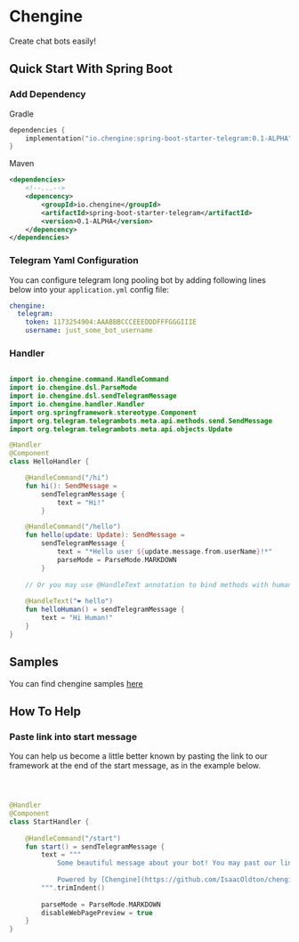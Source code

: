 # Chengine

Create chat bots easily!

## Quick Start With Spring Boot

### Add Dependency

Gradle
```kotlin
dependencies {
    implementation("io.chengine:spring-boot-starter-telegram:0.1-ALPHA")
}
```

Maven
```xml
<dependencies>
    <!--...-->
    <depencency>
        <groupId>io.chengine</groupId>
        <artifactId>spring-boot-starter-telegram</artifactId>
        <version>0.1-ALPHA</version>
    </depencency>
</dependencies>
```
### Telegram Yaml Configuration

You can configure telegram long pooling bot by adding following lines below into your `application.yml` config file:

```yaml
chengine:
  telegram:
    token: 1173254904:AAABBBCCCEEEDDDFFFGGGIIIE
    username: just_some_bot_username
```

### Handler

```kotlin

import io.chengine.command.HandleCommand
import io.chengine.dsl.ParseMode
import io.chengine.dsl.sendTelegramMessage
import io.chengine.handler.Handler
import org.springframework.stereotype.Component
import org.telegram.telegrambots.meta.api.methods.send.SendMessage
import org.telegram.telegrambots.meta.api.objects.Update

@Handler
@Component
class HelloHandler {

    @HandleCommand("/hi")
    fun hi(): SendMessage =
        sendTelegramMessage {
            text = "Hi!"
        }

    @HandleCommand("/hello")
    fun hello(update: Update): SendMessage =
        sendTelegramMessage {
            text = "*Hello user ${update.message.from.userName}!*"
            parseMode = ParseMode.MARKDOWN
        }
    
    // Or you may use @HandleText annotation to bind methods with human readable text
    
    @HandleText("❤️ hello")
    fun helloHuman() = sendTelegramMessage {
        text = "Hi Human!"
    }
}

```



## Samples

You can find chengine samples [here](https://github.com/mikheevshow/chengine-samples)

## How To Help

### Paste link into start message


You can help us become a little better known by pasting the link to our framework at the end of the start message, as in the example below.

```kotlin



@Handler
@Component
class StartHandler {
    
    @HandleCommand("/start")
    fun start() = sendTelegramMessage {
        text = """
            Some beautiful message about your bot! You may past our link at the end of */start* message
            
            Powered by [Chengine](https://github.com/IsaacOldton/chengine)
        """.trimIndent()
        
        parseMode = ParseMode.MARKDOWN
        disableWebPagePreview = true
    }
}

```


